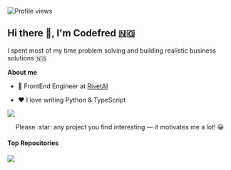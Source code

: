 ![Profile views](https://gpvc.arturio.dev/Pycomet)
## Hi there 👋, I'm Codefred 🇳🇬

I spent most of my time problem solving and building realistic business solutions 🇳🇬

**About me**

- 💼 FrontEnd Engineer at [RivetAI](http://rivetai.com/)

- ❤️ I love writing Python & TypeScript

<!-- [![My Skills](https://skillicons.dev/icons?i=py,js,ts,html,css,node,c)](https://skillicons.dev) -->



<!-- <p align="center">
    <img src="https://github-readme-stats.vercel.app/api?username=pycomet&account_private=true&include_all_commits=true&show_icons=true&bg_color=90,103050,109095&title_color=fff&text_color=fff&icon_color=fff&hide=prs" alt="Codefred GitHub stats" />
<p> -->

<a align='center' href="https://github.com/anuraghazra/github-readme-stats"><img align="center" src="https://github-readme-stats.vercel.app/api/top-langs/?username=pycomet&layout=compact&hide_border=true" /></a>
<p align="center">Please :star: any project  you find interesting — it motivates me a lot! 😀</p>
    
#### Top Repositories
    
<a href="https://github.com/pycomet-zz/escrow-service-bot">
  <img align="center" src="https://github-readme-stats.vercel.app/api/pin/?username=pycomet-zz&repo=escrow-service-bot" />
</a>
    
    
    

